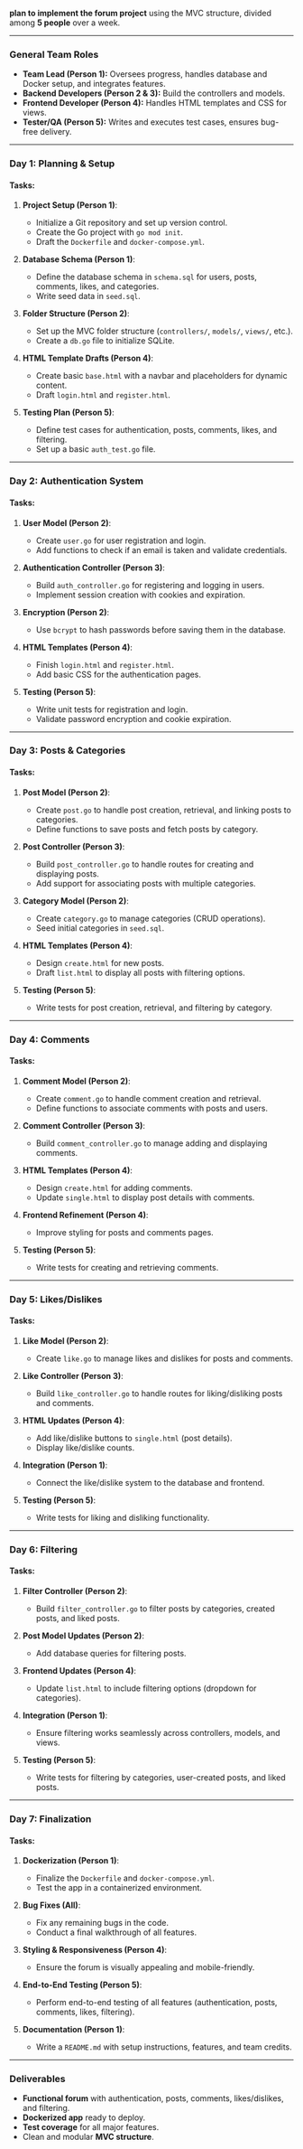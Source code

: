 **plan to implement the forum project** using the MVC structure, divided among **5 people** over a week.

---

### **General Team Roles**
- **Team Lead (Person 1):** Oversees progress, handles database and Docker setup, and integrates features.
- **Backend Developers (Person 2 & 3):** Build the controllers and models.
- **Frontend Developer (Person 4):** Handles HTML templates and CSS for views.
- **Tester/QA (Person 5):** Writes and executes test cases, ensures bug-free delivery.

---

### **Day 1: Planning & Setup**
#### **Tasks:**
1. **Project Setup (Person 1)**:
   - Initialize a Git repository and set up version control.
   - Create the Go project with `go mod init`.
   - Draft the `Dockerfile` and `docker-compose.yml`.

2. **Database Schema (Person 1)**:
   - Define the database schema in `schema.sql` for users, posts, comments, likes, and categories.
   - Write seed data in `seed.sql`.

3. **Folder Structure (Person 2)**:
   - Set up the MVC folder structure (`controllers/`, `models/`, `views/`, etc.).
   - Create a `db.go` file to initialize SQLite.

4. **HTML Template Drafts (Person 4)**:
   - Create basic `base.html` with a navbar and placeholders for dynamic content.
   - Draft `login.html` and `register.html`.

5. **Testing Plan (Person 5)**:
   - Define test cases for authentication, posts, comments, likes, and filtering.
   - Set up a basic `auth_test.go` file.

---

### **Day 2: Authentication System**
#### **Tasks:**
1. **User Model (Person 2)**:
   - Create `user.go` for user registration and login.
   - Add functions to check if an email is taken and validate credentials.

2. **Authentication Controller (Person 3)**:
   - Build `auth_controller.go` for registering and logging in users.
   - Implement session creation with cookies and expiration.

3. **Encryption (Person 2)**:
   - Use `bcrypt` to hash passwords before saving them in the database.

4. **HTML Templates (Person 4)**:
   - Finish `login.html` and `register.html`.
   - Add basic CSS for the authentication pages.

5. **Testing (Person 5)**:
   - Write unit tests for registration and login.
   - Validate password encryption and cookie expiration.

---

### **Day 3: Posts & Categories**
#### **Tasks:**
1. **Post Model (Person 2)**:
   - Create `post.go` to handle post creation, retrieval, and linking posts to categories.
   - Define functions to save posts and fetch posts by category.

2. **Post Controller (Person 3)**:
   - Build `post_controller.go` to handle routes for creating and displaying posts.
   - Add support for associating posts with multiple categories.

3. **Category Model (Person 2)**:
   - Create `category.go` to manage categories (CRUD operations).
   - Seed initial categories in `seed.sql`.

4. **HTML Templates (Person 4)**:
   - Design `create.html` for new posts.
   - Draft `list.html` to display all posts with filtering options.

5. **Testing (Person 5)**:
   - Write tests for post creation, retrieval, and filtering by category.

---

### **Day 4: Comments**
#### **Tasks:**
1. **Comment Model (Person 2)**:
   - Create `comment.go` to handle comment creation and retrieval.
   - Define functions to associate comments with posts and users.

2. **Comment Controller (Person 3)**:
   - Build `comment_controller.go` to manage adding and displaying comments.

3. **HTML Templates (Person 4)**:
   - Design `create.html` for adding comments.
   - Update `single.html` to display post details with comments.

4. **Frontend Refinement (Person 4)**:
   - Improve styling for posts and comments pages.

5. **Testing (Person 5)**:
   - Write tests for creating and retrieving comments.

---

### **Day 5: Likes/Dislikes**
#### **Tasks:**
1. **Like Model (Person 2)**:
   - Create `like.go` to manage likes and dislikes for posts and comments.

2. **Like Controller (Person 3)**:
   - Build `like_controller.go` to handle routes for liking/disliking posts and comments.

3. **HTML Updates (Person 4)**:
   - Add like/dislike buttons to `single.html` (post details).
   - Display like/dislike counts.

4. **Integration (Person 1)**:
   - Connect the like/dislike system to the database and frontend.

5. **Testing (Person 5)**:
   - Write tests for liking and disliking functionality.

---

### **Day 6: Filtering**
#### **Tasks:**
1. **Filter Controller (Person 2)**:
   - Build `filter_controller.go` to filter posts by categories, created posts, and liked posts.

2. **Post Model Updates (Person 2)**:
   - Add database queries for filtering posts.

3. **Frontend Updates (Person 4)**:
   - Update `list.html` to include filtering options (dropdown for categories).

4. **Integration (Person 1)**:
   - Ensure filtering works seamlessly across controllers, models, and views.

5. **Testing (Person 5)**:
   - Write tests for filtering by categories, user-created posts, and liked posts.

---

### **Day 7: Finalization**
#### **Tasks:**
1. **Dockerization (Person 1)**:
   - Finalize the `Dockerfile` and `docker-compose.yml`.
   - Test the app in a containerized environment.

2. **Bug Fixes (All)**:
   - Fix any remaining bugs in the code.
   - Conduct a final walkthrough of all features.

3. **Styling & Responsiveness (Person 4)**:
   - Ensure the forum is visually appealing and mobile-friendly.

4. **End-to-End Testing (Person 5)**:
   - Perform end-to-end testing of all features (authentication, posts, comments, likes, filtering).

5. **Documentation (Person 1)**:
   - Write a `README.md` with setup instructions, features, and team credits.

---

### **Deliverables**
- **Functional forum** with authentication, posts, comments, likes/dislikes, and filtering.
- **Dockerized app** ready to deploy.
- **Test coverage** for all major features.
- Clean and modular **MVC structure**.
